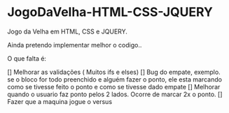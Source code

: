 # JogoDaVelha-HTML-CSS-JQUERY

Jogo da Velha em HTML, CSS e JQUERY.

Ainda pretendo implementar melhor o codigo..

O que falta é: 

[] Melhorar as validações ( Muitos ifs e elses)
[] Bug do empate, exemplo. se o bloco for todo preenchido e alguém fazer o ponto, ele esta marcando como se tivesse feito o ponto e como se tivesse dado empate
[] Melhorar quando o usuario faz ponto pelos 2 lados. Ocorre de marcar 2x o ponto.
[] Fazer que a maquina jogue o versus
